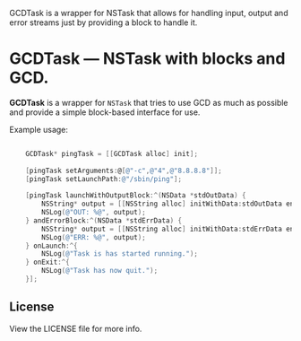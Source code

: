 GCDTask is a wrapper for NSTask that allows for handling input, output and error streams just by providing a block to handle it.

# GCDTask — NSTask with blocks and GCD.

**GCDTask** is a wrapper for `NSTask` that tries to use GCD as much as possible and provide a simple block-based interface for use.

Example usage:

```objective-c

    GCDTask* pingTask = [[GCDTask alloc] init];
    
    [pingTask setArguments:@[@"-c",@"4",@"8.8.8.8"]];
    [pingTask setLaunchPath:@"/sbin/ping"];
    
    [pingTask launchWithOutputBlock:^(NSData *stdOutData) {
        NSString* output = [[NSString alloc] initWithData:stdOutData encoding:NSUTF8StringEncoding];
        NSLog(@"OUT: %@", output);
    } andErrorBlock:^(NSData *stdErrData) {
        NSString* output = [[NSString alloc] initWithData:stdErrData encoding:NSUTF8StringEncoding];
        NSLog(@"ERR: %@", output);
    } onLaunch:^{
        NSLog(@"Task is has started running.");
    } onExit:^{
        NSLog(@"Task has now quit.");
    }];

```

## License

View the LICENSE file for more info.

